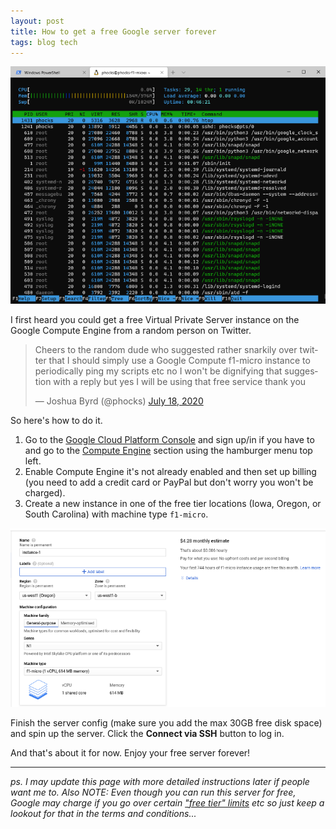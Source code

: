 ```yaml
---
layout: post
title: How to get a free Google server forever
tags: blog tech
---
```


![Google server](/public/img/google-cloud-f1.png)

I first heard you could get a free Virtual Private Server instance on the Google Compute Engine from a random person on Twitter.

<blockquote class="twitter-tweet"><p lang="en" dir="ltr">Cheers to the random dude who suggested rather snarkily over twitter that I should simply use a Google Compute f1-micro instance to periodically ping my scripts etc no I won&#39;t be dignifying that suggestion with a reply but yes I will be using that free service thank you</p>&mdash; Joshua Byrd (@phocks) <a href="https://twitter.com/phocks/status/1284414043449511937?ref_src=twsrc%5Etfw">July 18, 2020</a></blockquote> <script async src="https://platform.twitter.com/widgets.js" charset="utf-8"></script> 

So here's how to do it.

1.  Go to the [Google Cloud Platform Console](https://console.cloud.google.com) and sign up/in if you have to and go to the [Compute Engine](https://console.cloud.google.com/compute) section using the hamburger menu top left.
2.  Enable Compute Engine it's not already enabled and then set up billing (you need to add a credit card or PayPal but don't worry you won't be charged).
3.  Create a new instance in one of the free tier locations (Iowa, Oregon, or South Carolina) with machine type `f1-micro`.

![Pricing](/public/img/google-cloud-pricing.png)

Finish the server config (make sure you add the max 30GB free disk space) and spin up the server. Click the **Connect via SSH** button to log in.

And that's about it for now. Enjoy your free server forever!

---

*ps. I may update this page with more detailed instructions later if people want me to. Also NOTE: Even though you can run this server for free, Google may charge if you go over certain ["free tier" limits](https://cloud.google.com/free) etc so just keep a lookout for that in the terms and conditions...*
